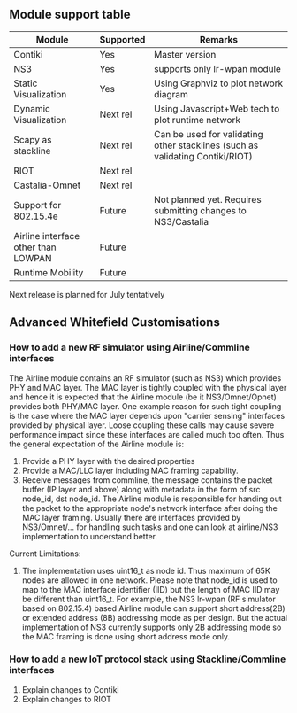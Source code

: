 ## Module support table
|Module|Supported|Remarks|
|------|---------|-------|
|Contiki|Yes|Master version|
|NS3|Yes|supports only lr-wpan module|
|Static Visualization|Yes|Using Graphviz to plot network diagram|
|Dynamic Visualization| Next rel|Using Javascript+Web tech to plot runtime network|
|Scapy as stackline|Next rel|Can be used for validating other stacklines (such as validating Contiki/RIOT)|
|RIOT|Next rel|
|Castalia-Omnet|Next rel|
|Support for 802.15.4e|Future|Not planned yet. Requires submitting changes to NS3/Castalia|
|Airline interface other than LOWPAN|Future|
|Runtime Mobility|Future|


Next release is planned for July tentatively

## Advanced Whitefield Customisations

### How to add a new RF simulator using Airline/Commline interfaces
The Airline module contains an RF simulator (such as NS3) which provides PHY and MAC layer. The MAC layer is tightly coupled with the physical layer and hence it is expected that the Airline module (be it NS3/Omnet/Opnet) provides both PHY/MAC layer. One example reason for such tight coupling is the case where the MAC layer depends upon "carrier sensing" interfaces provided by physical layer. Loose coupling these calls may cause severe performance impact since these interfaces are called much too often. Thus the general expectation of the Airline module is:
1. Provide a PHY layer with the desired properties
2. Provide a MAC/LLC layer including MAC framing capability.
3. Receive messages from commline, the message contains the packet buffer (IP layer and above) along with metadata in the form of src node_id, dst node_id. The Airline module is responsible for handing out the packet to the appropriate node's network interface after doing the MAC layer framing. Usually there are interfaces provided by NS3/Omnet/... for handling such tasks and one can look at airline/NS3 implementation to understand better.

Current Limitations:
1. The implementation uses uint16_t as node id. Thus maximum of 65K nodes are allowed in one network. Please note that node_id is used to map to the MAC interface identifier (IID) but the length of MAC IID may be different than uint16_t. For example, the NS3 lr-wpan (RF simulator based on 802.15.4) based Airline module can support short address(2B) or extended address (8B) addressing mode as per design. But the actual implementation of NS3 currently supports only 2B addressing mode so the MAC framing is done using short address mode only.

### How to add a new IoT protocol stack using Stackline/Commline interfaces
  1. Explain changes to Contiki
  2. Explain changes to RIOT
